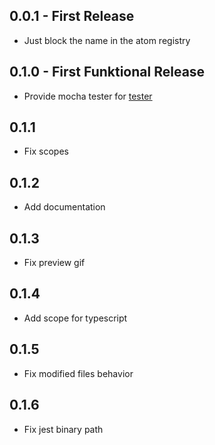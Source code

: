 ## 0.0.1 - First Release
* Just block the name in the atom registry

## 0.1.0 - First Funktional Release
* Provide mocha tester for [tester](https://github.com/yacut/tester)

## 0.1.1
* Fix scopes

## 0.1.2
* Add documentation

## 0.1.3
* Fix preview gif

## 0.1.4
* Add scope for typescript

## 0.1.5
* Fix modified files behavior

## 0.1.6
* Fix jest binary path

